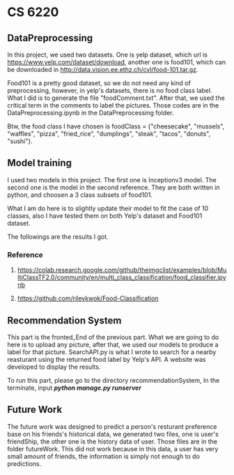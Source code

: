 # CS 6220 
## DataPreprocessing

In this project, we used two datasets. One is yelp dataset, which url is https://www.yelp.com/dataset/download, another one is food101, which can be downloaded in http://data.vision.ee.ethz.ch/cvl/food-101.tar.gz.

Food101 is a pretty good dataset, so we do not need any kind of preprocessing, however, in yelp's datasets, there is no food class label. What I did is to generate the file "foodComment.txt". After that, we used the critical term in the comments to label the pictures. Those codes are in the DataPreprocessing.ipynb in the DataPreprocessing folder.

Btw, the food class I have chosen is foodClass = {"cheesecake", "mussels", "waffles", "pizza", "fried_rice", "dumplings",  "steak", "tacos", "donuts", "sushi"}.



## Model training

I used two models in this project. The first one is Inceptionv3 model. The second one is the model in the second reference. They are both written in python, and choosen a 3 class subsets of food101.

What I am do here is to slightly update their model to fit the case of 10 classes, also I have tested them on both Yelp's dataset and Food101 dataset.

The followings are the results I got.



  


### Reference
1. https://colab.research.google.com/github/theimgclist/examples/blob/MultiClassTF2.0/community/en/multi_class_classification/food_classifier.ipynb

2. https://github.com/rileykwok/Food-Classification




## Recommendation System

This part is the fronted_End of the previous part. What we are going to do here is to upload any picture, after that, we used our models to produce a label for that picture. SearchAPI.py is what I wrote to search for a nearby reasturant using the returned food label by Yelp's API. A website was developed to display the results.


To run this part, please go to the directory recommendationSystem, In the terminate, input
***python manage.py runserver***


## Future Work

The future work was designed to predict a person's resturant preference base on his friends's historical data, we generated two files, one is user's friendShip, the other one is the history data of user. Those files are in the folder futureWork. This did not work because in this data, a user has very small amount of friends, the information is simply not enough to do predictions. 